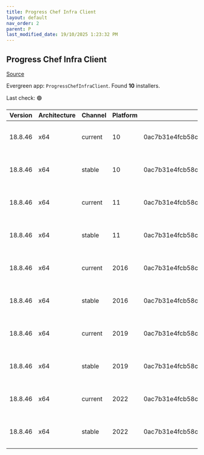 ```yaml
---
title: Progress Chef Infra Client
layout: default
nav_order: 2
parent: P
last_modified_date: 19/10/2025 1:23:32 PM
---
```


## Progress Chef Infra Client

[Source](https://www.chef.io/products/chef-infra)

Evergreen app: `ProgressChefInfraClient`. Found **10** installers.

Last check: 🟢

| Version | Architecture | Channel | Platform | Sha256                                                           | URI                                                                                                                                                                                              |
| ------- | ------------ | ------- | -------- | ---------------------------------------------------------------- | ------------------------------------------------------------------------------------------------------------------------------------------------------------------------------------------------ |
| 18.8.46 | x64          | current | 10       | 0ac7b31e4fcb58c7a9e3ab672b5cfb569d5def14263e76e5dee2c7f388fb038d | [https://packages.chef.io/files/current/chef/18.8.46/windows/10/chef-client-18.8.46-1-x64.msi](https://packages.chef.io/files/current/chef/18.8.46/windows/10/chef-client-18.8.46-1-x64.msi)     |
| 18.8.46 | x64          | stable  | 10       | 0ac7b31e4fcb58c7a9e3ab672b5cfb569d5def14263e76e5dee2c7f388fb038d | [https://packages.chef.io/files/stable/chef/18.8.46/windows/10/chef-client-18.8.46-1-x64.msi](https://packages.chef.io/files/stable/chef/18.8.46/windows/10/chef-client-18.8.46-1-x64.msi)       |
| 18.8.46 | x64          | current | 11       | 0ac7b31e4fcb58c7a9e3ab672b5cfb569d5def14263e76e5dee2c7f388fb038d | [https://packages.chef.io/files/current/chef/18.8.46/windows/11/chef-client-18.8.46-1-x64.msi](https://packages.chef.io/files/current/chef/18.8.46/windows/11/chef-client-18.8.46-1-x64.msi)     |
| 18.8.46 | x64          | stable  | 11       | 0ac7b31e4fcb58c7a9e3ab672b5cfb569d5def14263e76e5dee2c7f388fb038d | [https://packages.chef.io/files/stable/chef/18.8.46/windows/11/chef-client-18.8.46-1-x64.msi](https://packages.chef.io/files/stable/chef/18.8.46/windows/11/chef-client-18.8.46-1-x64.msi)       |
| 18.8.46 | x64          | current | 2016     | 0ac7b31e4fcb58c7a9e3ab672b5cfb569d5def14263e76e5dee2c7f388fb038d | [https://packages.chef.io/files/current/chef/18.8.46/windows/2016/chef-client-18.8.46-1-x64.msi](https://packages.chef.io/files/current/chef/18.8.46/windows/2016/chef-client-18.8.46-1-x64.msi) |
| 18.8.46 | x64          | stable  | 2016     | 0ac7b31e4fcb58c7a9e3ab672b5cfb569d5def14263e76e5dee2c7f388fb038d | [https://packages.chef.io/files/stable/chef/18.8.46/windows/11/chef-client-18.8.46-1-x64.msi](https://packages.chef.io/files/stable/chef/18.8.46/windows/11/chef-client-18.8.46-1-x64.msi)       |
| 18.8.46 | x64          | current | 2019     | 0ac7b31e4fcb58c7a9e3ab672b5cfb569d5def14263e76e5dee2c7f388fb038d | [https://packages.chef.io/files/current/chef/18.8.46/windows/2019/chef-client-18.8.46-1-x64.msi](https://packages.chef.io/files/current/chef/18.8.46/windows/2019/chef-client-18.8.46-1-x64.msi) |
| 18.8.46 | x64          | stable  | 2019     | 0ac7b31e4fcb58c7a9e3ab672b5cfb569d5def14263e76e5dee2c7f388fb038d | [https://packages.chef.io/files/stable/chef/18.8.46/windows/11/chef-client-18.8.46-1-x64.msi](https://packages.chef.io/files/stable/chef/18.8.46/windows/11/chef-client-18.8.46-1-x64.msi)       |
| 18.8.46 | x64          | current | 2022     | 0ac7b31e4fcb58c7a9e3ab672b5cfb569d5def14263e76e5dee2c7f388fb038d | [https://packages.chef.io/files/current/chef/18.8.46/windows/2019/chef-client-18.8.46-1-x64.msi](https://packages.chef.io/files/current/chef/18.8.46/windows/2019/chef-client-18.8.46-1-x64.msi) |
| 18.8.46 | x64          | stable  | 2022     | 0ac7b31e4fcb58c7a9e3ab672b5cfb569d5def14263e76e5dee2c7f388fb038d | [https://packages.chef.io/files/stable/chef/18.8.46/windows/11/chef-client-18.8.46-1-x64.msi](https://packages.chef.io/files/stable/chef/18.8.46/windows/11/chef-client-18.8.46-1-x64.msi)       |
